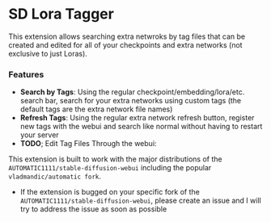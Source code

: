 # SD Lora Tagger

This extension allows searching extra netwroks by tag files that can be created and edited for all of your checkpoints and extra networks (not exclusive to just Loras).

### Features
 - __Search by Tags__:  Using the regular checkpoint/embedding/lora/etc. search bar, search for your extra networks using custom tags (the default tags are the extra network file names)
 - __Refresh Tags__:  Using the regular extra network refresh button, register new tags with the webui and search like normal without having to restart your server
 - __TODO__; Edit Tag Files Through the webui:

This extension is built to work with the major distributions of the `AUTOMATIC1111/stable-diffusion-webui` including the popular `vladmandic/automatic fork`.
 - If the extension is bugged on your specific fork of the `AUTOMATIC1111/stable-diffusion-webui`, please create an issue and I will try to address the issue as soon as possible

